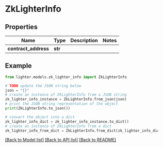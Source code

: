 # ZkLighterInfo


## Properties

Name | Type | Description | Notes
------------ | ------------- | ------------- | -------------
**contract_address** | **str** |  | 

## Example

```python
from lighter.models.zk_lighter_info import ZkLighterInfo

# TODO update the JSON string below
json = "{}"
# create an instance of ZkLighterInfo from a JSON string
zk_lighter_info_instance = ZkLighterInfo.from_json(json)
# print the JSON string representation of the object
print(ZkLighterInfo.to_json())

# convert the object into a dict
zk_lighter_info_dict = zk_lighter_info_instance.to_dict()
# create an instance of ZkLighterInfo from a dict
zk_lighter_info_from_dict = ZkLighterInfo.from_dict(zk_lighter_info_dict)
```
[[Back to Model list]](../README.md#documentation-for-models) [[Back to API list]](../README.md#documentation-for-api-endpoints) [[Back to README]](../README.md)


